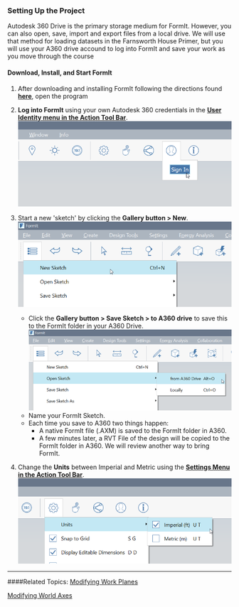 ### Setting Up the Project

Autodesk 360 Drive is the primary storage medium for FormIt. However, you can also open, save, import and export files from a local drive. We will use that method for loading datasets in the Farnsworth House Primer, but you will use your A360 drive accound to log into FormIt and save your work as you move through the course

#### Download, Install, and Start FormIt
1. After downloading and installing FormIt following the directions found [**here**](prerequisites-and-installation.md), open the program

2. **Log into FormIt** using your own Autodesk 360 credentials in the [**User Identity menu in the Action Tool Bar**](../formit-introduction/tool-bars.md). <br> 
![](./images/f20e489d-d5b3-4cd7-8d10-68b68eb8c5e4.png)

3. Start a new 'sketch' by clicking the **Gallery button &gt; New**. ![](images/new-sketch.png) 
    - Click the **Gallery button &gt; Save Sketch &gt; to A360 drive** to save this to the FormIt folder in your A360 Drive.
  ![](images/A360-Save.png)
    - Name your FormIt Sketch.
    -  Each time you save to A360 two things happen:
        - A native FormIt file \(.AXM\) is saved to the FormIt folder in A360.
        - A few minutes later, a RVT File of the design will be copied to the FormIt folder in A360. We will review another way to bring FormIt.

4. Change the **Units** between Imperial and Metric using the [**Settings Menu in the Action Tool Bar**](../formit-introduction/tool-bars.md).
![](./images/69fa8a69-57f3-4eaa-a00a-4976732b1547.png)

---

####Related Topics:
[Modifying Work Planes](../tool-library/work-planes.md)

[Modifying World Axes](../tool-library/world-axes.md)

